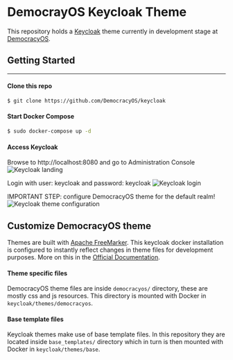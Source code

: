 # DemocrayOS Keycloak Theme
This repository holds a [Keycloak](https://www.keycloak.org/) theme currently in development stage at [DemocracyOS](http://democracyos.org/).

## Getting Started
---
#### Clone this repo
```bash
$ git clone https://github.com/DemocracyOS/keycloak
```

#### Start Docker Compose
```bash
$ sudo docker-compose up -d
```

#### Access Keycloak
Browse to http://localhost:8080 and go to Administration Console
![Keycloak landing](https://raw.githubusercontent.com/DemocracyOS/keycloak/master/img/kc_1.png)

Login with user: keycloak and password: keycloak
![Keycloak login](https://raw.githubusercontent.com/DemocracyOS/keycloak/master/img/kc_2.png)

IMPORTANT STEP: configure DemocracyOS theme for the default realm!
![Keycloak theme configuration](https://raw.githubusercontent.com/DemocracyOS/keycloak/master/img/kc_3.png)

## Customize DemocracyOS theme
Themes are built with [Apache FreeMarker](https://freemarker.apache.org/). This keycloak docker installation is configured to instantly reflect changes in theme files for development purposes. More on this in the [Official Documentation](https://www.keycloak.org/docs/3.2/server_development/topics/themes.html).

#### Theme specific files
DemocracyOS theme files are inside `democracyos/` directory, these are mostly css and js resources. This directory is mounted with Docker in `keycloak/themes/democracyos`.

#### Base template files
Keycloak themes make use of base template files. In this repository they are located inside `base_templates/` directory which in turn is then mounted with Docker in `keycloak/themes/base`.

